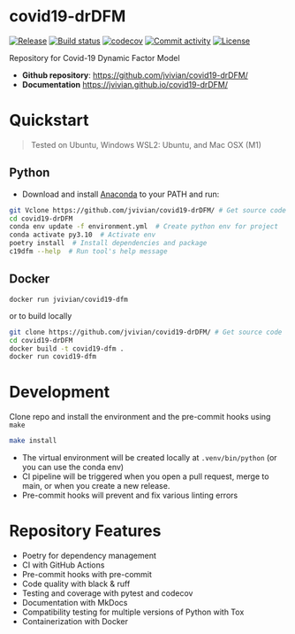 # covid19-drDFM

[![Release](https://img.shields.io/github/v/release/jvivian/covid19-drDFM)](https://img.shields.io/github/v/release/jvivian/covid19-drDFM)
[![Build status](https://img.shields.io/github/actions/workflow/status/jvivian/covid19-drDFM/main.yml?branch=main)](https://github.com/jvivian/covid19-drDFM/actions/workflows/main.yml?query=branch%3Amain)
[![codecov](https://codecov.io/gh/jvivian/covid19-drDFM/graph/badge.svg?token=RVT01PK8TT)](https://codecov.io/gh/jvivian/covid19-drDFM)
[![Commit activity](https://img.shields.io/github/commit-activity/m/jvivian/covid19-drDFM)](https://img.shields.io/github/commit-activity/m/jvivian/covid19-drDFM)
[![License](https://img.shields.io/github/license/jvivian/covid19-drDFM)](https://img.shields.io/github/license/jvivian/covid19-drDFM)

Repository for Covid-19 Dynamic Factor Model

- **Github repository**: <https://github.com/jvivian/covid19-drDFM/>
- **Documentation** <https://jvivian.github.io/covid19-drDFM/>

# Quickstart
> Tested on Ubuntu, Windows WSL2: Ubuntu, and Mac OSX (M1)

## Python
- Download and install [Anaconda]() to your PATH and run:

```bash
git Vclone https://github.com/jvivian/covid19-drDFM/ # Get source code
cd covid19-drDFM
conda env update -f environment.yml  # Create python env for project
conda activate py3.10  # Activate env
poetry install  # Install dependencies and package
c19dfm --help  # Run tool's help message
```

## Docker

`docker run jvivian/covid19-dfm`

or to build locally

```bash
git clone https://github.com/jvivian/covid19-drDFM/ # Get source code
cd covid19-drDFM
docker build -t covid19-dfm .
docker run covid19-dfm
```

# Development

Clone repo and install the environment and the pre-commit hooks using `make`

```bash
make install
```

- The virtual environment will be created locally at `.venv/bin/python` (or you can use the conda env)
- CI pipeline will be triggered when you open a pull request, merge to main, or when you create a new release.
- Pre-commit hooks will prevent and fix various linting errors

# Repository Features
- Poetry for dependency management
- CI with GitHub Actions
- Pre-commit hooks with pre-commit
- Code quality with black & ruff
- Testing and coverage with pytest and codecov
- Documentation with MkDocs
- Compatibility testing for multiple versions of Python with Tox
- Containerization with Docker
